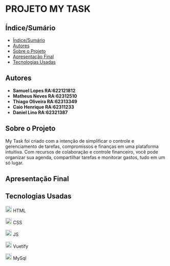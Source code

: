 # PROJETO MY TASK


## Índice/Sumário

* [Índice/Sumário](#Índice-/-Sumário)
* [Autores](#Autores)
* [Sobre o Projeto](#Sobre-o-Projeto) 
* [Apresentação Final](#Apresentação-Final)
* [Tecnologias Usadas](#Tecnologias-Usadas)

## Autores

 - **Samuel Lopes RA:622121812**
 - **Matheus Neves RA:62312510**
 - **Thiago Oliveira RA:62313349**
 - **Caio Henrique RA:62311233**
 - **Daniel Lino RA:62321387**

## Sobre o Projeto

My Task foi criado com a intenção de  simplificar o controle e gerenciamento de tarefas, compromissos e finanças em uma plataforma intuitiva. Com recursos de colaboração e controle financeiro, você pode organizar sua agenda, compartilhar tarefas e monitorar gastos, tudo em um só lugar.


## Apresentação Final 




## Tecnologias Usadas



<img src="https://images.vexels.com/media/users/3/166383/isolated/lists/6024bc5746d7436c727825dc4fc23c22-html-programming-language-icon.png" width="20px" /> HTML

<img src="https://th.bing.com/th/id/OIP.EFlKxTWYVmc-_XucVOXW-gHaHa?rs=1&pid=ImgDetMain" width="20px" /> CSS

<img src="https://th.bing.com/th/id/OIP.btmLuIewxr1xXFZFEKGwxwHaKv?rs=1&pid=ImgDetMain"  width="20px" /> JS

<img src="https://th.bing.com/th/id/OIP.UARqfYhpQg8wJwQ2X0ZH1QAAAA?rs=1&pid=ImgDetMain" width="20px" /> Vuetify

<img src="https://th.bing.com/th/id/OIP.urLHYMYPFxkcs6AC4Io9vwHaHa?rs=1&pid=ImgDetMain" width="20px" /> MySql


